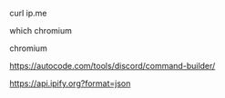 curl ip.me

which chromium

chromium

https://autocode.com/tools/discord/command-builder/

https://api.ipify.org?format=json